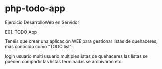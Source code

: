 # php-todo-app
Ejercicio DesarrolloWeb en Servidor

E01. TODO App

Tenéis que crear una aplicación WEB para gestionar listas de quehaceres, mas conocido como “TODO list”:

login usuario
multi usuario
multiples listas de quehaceres
las listas se pueden compartir
las listas terminadas se archivarán
etc.
